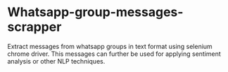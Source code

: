 # Whatsapp-group-messages-scrapper
Extract messages from whatsapp groups in text format using selenium chrome driver. This messages can further be used for applying sentiment analysis or other NLP techniques.
